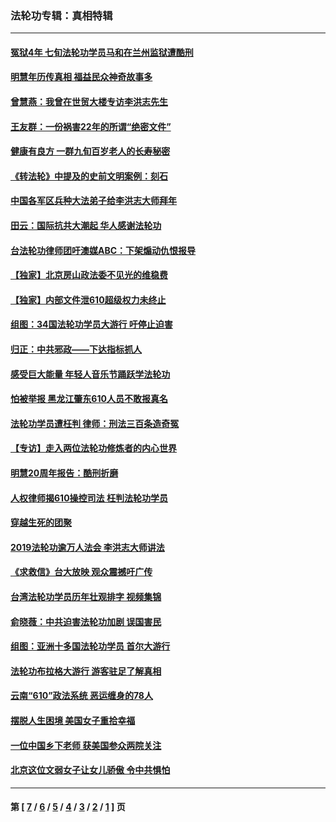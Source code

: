 ### 法轮功专辑：真相特辑
---
#### [冤狱4年 七旬法轮功学员马和在兰州监狱遭酷刑](../../pages/nf4389/n13304688.md?10170430) 
#### [明慧年历传真相 福益民众神奇故事多](../../pages/nf4389/n13294545.md?10170430) 
#### [曾慧燕：我曾在世贸大楼专访李洪志先生](../../pages/nf4389/n12898729.md?10170430) 
#### [王友群：一份祸害22年的所谓“绝密文件”](../../pages/nf4389/n12871750.md?10170430) 
#### [健康有良方 一群九旬百岁老人的长寿秘密](../../pages/nf4389/n12847475.md?10170430) 
#### [《转法轮》中提及的史前文明案例：刻石](../../pages/nf4389/n12758577.md?10170430) 
#### [中国各军区兵种大法弟子给李洪志大师拜年](../../pages/nf4389/n12750047.md?10170430) 
#### [田云：国际抗共大潮起 华人感谢法轮功](../../pages/nf4389/n12357708.md?10170430) 
#### [台法轮功律师团吁澳媒ABC：下架煽动仇恨报导](../../pages/nf4389/n12279917.md?10170430) 
#### [【独家】北京房山政法委不见光的维稳费](../../pages/nf4389/n12031979.md?10170430) 
#### [【独家】内部文件泄610超级权力未终止](../../pages/nf4389/n12023895.md?10170430) 
#### [组图：34国法轮功学员大游行 吁停止迫害](../../pages/nf4389/n11492658.md?10170430) 
#### [归正：中共邪政——下达指标抓人](../../pages/nf4389/n11474770.md?10170430) 
#### [感受巨大能量 年轻人音乐节踊跃学法轮功](../../pages/nf4389/n11441981.md?10170430) 
#### [怕被举报 黑龙江肇东610人员不敢报真名](../../pages/nf4389/n11436499.md?10170430) 
#### [法轮功学员遭枉判 律师：刑法三百条造奇冤](../../pages/nf4389/n11433943.md?10170430) 
#### [【专访】走入两位法轮功修炼者的内心世界](../../pages/nf4389/n11415623.md?10170430) 
#### [明慧20周年报告：酷刑折磨](../../pages/nf4389/n11387954.md?10170430) 
#### [人权律师揭610操控司法 枉判法轮功学员](../../pages/nf4389/n11313370.md?10170430) 
#### [穿越生死的团聚](../../pages/nf4389/n11258922.md?10170430) 
#### [2019法轮功逾万人法会 李洪志大师讲法](../../pages/nf4389/n11265303.md?10170430) 
#### [《求救信》台大放映 观众震撼吁广传](../../pages/nf4389/n10922251.md?10170430) 
#### [台湾法轮功学员历年壮观排字 视频集锦](../../pages/nf4389/n10878789.md?10170430) 
#### [俞晓薇：中共迫害法轮功加剧 误国害民](../../pages/nf4389/n10859260.md?10170430) 
#### [组图：亚洲十多国法轮功学员 首尔大游行](../../pages/nf4389/n10781149.md?10170430) 
#### [法轮功布拉格大游行 游客驻足了解真相](../../pages/nf4389/n10749360.md?10170430) 
#### [云南“610”政法系统 恶运缠身的78人](../../pages/nf4389/n10747534.md?10170430) 
#### [摆脱人生困境 美国女子重拾幸福](../../pages/nf4389/n10688678.md?10170430) 
#### [一位中国乡下老师 获美国参众两院关注](../../pages/nf4389/n10683927.md?10170430) 
#### [北京这位文弱女子让女儿骄傲 令中共惧怕](../../pages/nf4389/n10668341.md?10170430) 

---
#### 第 [ [7](./7.md?10170430) / [6](./6.md?10170430) / [5](./5.md?10170430) / [4](./4.md?10170430) / [3](./3.md?10170430) / [2](./2.md?10170430) / [1](./1.md?10170430) ] 页
